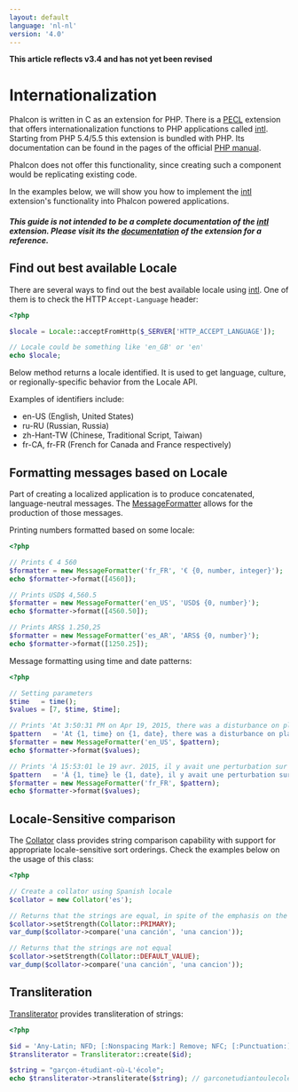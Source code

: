```yaml
---
layout: default
language: 'nl-nl'
version: '4.0'
---
```

**This article reflects v3.4 and has not yet been revised**

<a name='overview'></a>

# Internationalization

Phalcon is written in C as an extension for PHP. There is a [PECL](https://pecl.php.net/package/intl) extension that offers internationalization functions to PHP applications called [intl](https://pecl.php.net/package/intl). Starting from PHP 5.4/5.5 this extension is bundled with PHP. Its documentation can be found in the pages of the official [PHP manual](https://secure.php.net/manual/en/intro.intl.php).

Phalcon does not offer this functionality, since creating such a component would be replicating existing code.

In the examples below, we will show you how to implement the [intl](https://pecl.php.net/package/intl) extension's functionality into Phalcon powered applications.

<h5 class='alert alert-warning'>This guide is not intended to be a complete documentation of the <a href="https://pecl.php.net/package/intl">intl</a> extension. Please visit its the <a href="https://secure.php.net/manual/en/book.intl.php">documentation</a> of the extension for a reference. </h5>

<a name='best-locale'></a>

## Find out best available Locale

There are several ways to find out the best available locale using [intl](https://pecl.php.net/package/intl). One of them is to check the HTTP `Accept-Language` header:

```php
<?php

$locale = Locale::acceptFromHttp($_SERVER['HTTP_ACCEPT_LANGUAGE']);

// Locale could be something like 'en_GB' or 'en'
echo $locale;
```

Below method returns a locale identified. It is used to get language, culture, or regionally-specific behavior from the Locale API.

Examples of identifiers include:

* en-US (English, United States)
* ru-RU (Russian, Russia)
* zh-Hant-TW (Chinese, Traditional Script, Taiwan)
* fr-CA, fr-FR (French for Canada and France respectively)

<a name='formatting-messages'></a>

## Formatting messages based on Locale

Part of creating a localized application is to produce concatenated, language-neutral messages. The [MessageFormatter](https://secure.php.net/manual/en/class.messageformatter.php) allows for the production of those messages.

Printing numbers formatted based on some locale:

```php
<?php

// Prints € 4 560
$formatter = new MessageFormatter('fr_FR', '€ {0, number, integer}');
echo $formatter->format([4560]);

// Prints USD$ 4,560.5
$formatter = new MessageFormatter('en_US', 'USD$ {0, number}');
echo $formatter->format([4560.50]);

// Prints ARS$ 1.250,25
$formatter = new MessageFormatter('es_AR', 'ARS$ {0, number}');
echo $formatter->format([1250.25]);
```

Message formatting using time and date patterns:

```php
<?php

// Setting parameters
$time   = time();
$values = [7, $time, $time];

// Prints 'At 3:50:31 PM on Apr 19, 2015, there was a disturbance on planet 7.'
$pattern   = 'At {1, time} on {1, date}, there was a disturbance on planet {0, number}.';
$formatter = new MessageFormatter('en_US', $pattern);
echo $formatter->format($values);

// Prints 'À 15:53:01 le 19 avr. 2015, il y avait une perturbation sur la planète 7.'
$pattern   = 'À {1, time} le {1, date}, il y avait une perturbation sur la planète {0, number}.';
$formatter = new MessageFormatter('fr_FR', $pattern);
echo $formatter->format($values);
```

<a name='locale-comparison'></a>

## Locale-Sensitive comparison

The [Collator](https://secure.php.net/manual/en/class.collator.php) class provides string comparison capability with support for appropriate locale-sensitive sort orderings. Check the examples below on the usage of this class:

```php
<?php

// Create a collator using Spanish locale
$collator = new Collator('es');

// Returns that the strings are equal, in spite of the emphasis on the 'o'
$collator->setStrength(Collator::PRIMARY);
var_dump($collator->compare('una canción', 'una cancion'));

// Returns that the strings are not equal
$collator->setStrength(Collator::DEFAULT_VALUE);
var_dump($collator->compare('una canción', 'una cancion'));
```

<a name='transliteration'></a>

## Transliteration

[Transliterator](https://secure.php.net/manual/en/class.transliterator.php) provides transliteration of strings:

```php
<?php

$id = 'Any-Latin; NFD; [:Nonspacing Mark:] Remove; NFC; [:Punctuation:] Remove; Lower();';
$transliterator = Transliterator::create($id);

$string = "garçon-étudiant-où-L'école";
echo $transliterator->transliterate($string); // garconetudiantoulecole
```